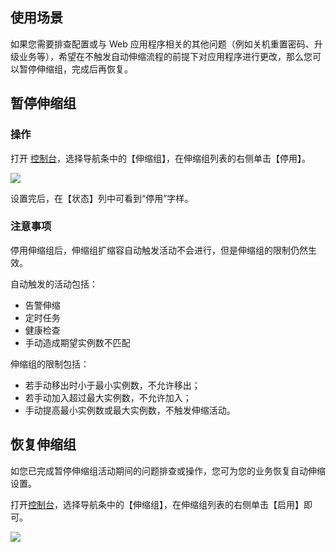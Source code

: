 ## 使用场景

如果您需要排查配置或与 Web 应用程序相关的其他问题（例如关机重置密码、升级业务等），希望在不触发自动伸缩流程的前提下对应用程序进行更改，那么您可以暂停伸缩组，完成后再恢复。

## 暂停伸缩组

### 操作

打开 [控制台](https://console.cloud.tencent.com/autoscaling/config)，选择导航条中的【伸缩组】，在伸缩组列表的右侧单击【停用】。

![](https://main.qcloudimg.com/raw/d34a4b7ad48d5d23620d3e9dbd4afa5e.png)

设置完后，在【状态】列中可看到“停用”字样。

### 注意事项

停用伸缩组后，伸缩组扩缩容自动触发活动不会进行，但是伸缩组的限制仍然生效。

自动触发的活动包括：
- 告警伸缩
- 定时任务
- 健康检查
- 手动造成期望实例数不匹配

伸缩组的限制包括：

- 若手动移出时小于最小实例数，不允许移出；
- 若手动加入超过最大实例数，不允许加入；
- 手动提高最小实例数或最大实例数，不触发伸缩活动。

## 恢复伸缩组

如您已完成暂停伸缩组活动期间的问题排查或操作，您可为您的业务恢复自动伸缩设置。

打开[控制台](https://console.cloud.tencent.com/autoscaling/config)，选择导航条中的【伸缩组】，在伸缩组列表的右侧单击【启用】即可。

![](https://main.qcloudimg.com/raw/216fbb71a440af2e1453537531cc0cc1.png)




